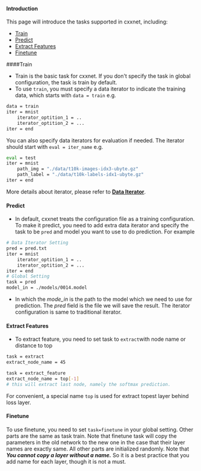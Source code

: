 #### Introduction
This page will introduce the tasks supported in cxxnet, including:

* [Train](#train)
* [Predict](#predict)
* [Extract Features](#extract-features)
* [Finetune](#finetune)

####Train
* Train is the basic task for cxxnet. If you don't specify the task in global configuration, the task is train by default.
* To use ```train```, you must specify a data iterator to indicate the training data, which starts with ```data = train``` e.g.
```bash
data = train
iter = mnist
    iterator_optition_1 = ..
	iterator_optition_2 = ...
iter = end
```

You can also specify data iterators for evaluation if needed. The iterator should start with ```eval = iter_name``` e.g.
```bash
eval = test
iter = mnist
    path_img = "./data/t10k-images-idx3-ubyte.gz"
    path_label = "./data/t10k-labels-idx1-ubyte.gz"
iter = end
```
More details about iterator, please refer to [**Data Iterator**](io.md).

#### Predict
* In default, cxxnet treats the configuration file as a training configuration. To make it predict, you need to add extra data iterator and specify the task to be `pred` and model you want to use to do prediction. For example
```bash
# Data Iterator Setting
pred = pred.txt
iter = mnist
	iterator_optition_1 = ..
	iterator_optition_2 = ...
iter = end
# Global Setting
task = pred
model_in = ./models/0014.model
```
* In which the _*mode_in*_ is the path to the model which we need to use for prediction. The _*pred*_ field is the file we will save the result. The iterator configuration is same to traditional iterator.

#### Extract Features
* To extract feature, you need to set task to ```extract```with node name or distance to top
```bash
task = extract
extract_node_name = 45
```
```bash
task = extract_feature
extract_node_name = top[-1]
# this will extract last node, namely the softmax prediction.
```

For convenient, a special name ```top``` is used for extract topest layer behind loss layer.


#### Finetune
To use finetune, you need to set ```task=finetune``` in your global setting. Other parts are the same as task train. Note that finetune task will copy the parameters in the old network to the new one in the case that their layer names are exactly same. All other parts are initialized randomly. Note that ***You cannot copy a layer without a name.*** So it is a best practice that you add name for each layer, though it is not a must.


